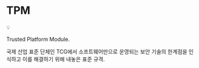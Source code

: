 # TPM

<aside>
💡

Trusted Platform Module.

국제 산업 표준 단체인 TCG에서 소프트웨어만으로 운영되는 보안 기술의 한계점을 인식하고 이를 해결하기 위해 내놓은 표준 규격.

</aside>